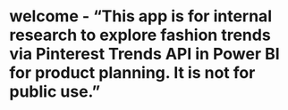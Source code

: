 # welcome - “This app is for internal research to explore fashion trends via Pinterest Trends API in Power BI for product planning. It is not for public use.”
